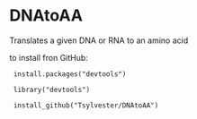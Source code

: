 # DNAtoAA

Translates a given DNA or RNA to an amino acid

to install fron GitHub:

<code> install.packages("devtools") </code>

<code> library("devtools") </code>

<code> install_github("Tsylvester/DNAtoAA") </code>

